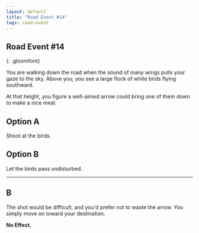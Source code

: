 ```yaml
---
layout: default
title: "Road Event #14"
tags: road-event
---
```


## Road Event #14
{: .gloomfont}

You are walking down the road when the sound of many wings pulls
your gaze to the sky.  Above you, you see a large flock of white
birds flying southward.

At that height, you figure a well-aimed arrow could bring one of
them down to make a nice meal.


## Option A

Shoot at the birds.

## Option B

Let the birds pass undisturbed.

***

## B

The shot would be difficult, and you'd prefer not to waste the arrow.
You simply move on toward your destination.

<strong>No Effect.</strong>

